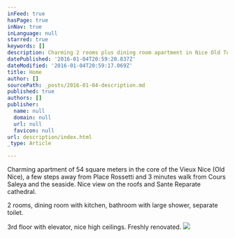 ```yaml
---
inFeed: true
hasPage: true
inNav: true
inLanguage: null
starred: true
keywords: []
description: Charming 2 rooms plus dining room apartment in Nice Old Town
datePublished: '2016-01-04T20:59:20.837Z'
dateModified: '2016-01-04T20:59:17.069Z'
title: Home
author: []
sourcePath: _posts/2016-01-04-description.md
published: true
authors: []
publisher:
  name: null
  domain: null
  url: null
  favicon: null
url: description/index.html
_type: Article

---
```

Charming apartment of 54 square meters in the core of the Vieux Nice (Old Nice), a few steps away from Place Rossetti and 3 minutes walk from Cours Saleya and the seaside. Nice view on the roofs and Sante Reparate cathedral.

2 rooms, dining room with kitchen, bathroom with large shower, separate toilet.

3rd floor with elevator, nice high ceilings. Freshly renovated.
![](https://imgflo.herokuapp.com/graph/vahj1ThiexotieMo/d1f7adc388ba0f7a5e1d1d5c2b42e362/passthrough.jpg?height=600&input=https%3A%2F%2Fs3-us-west-2.amazonaws.com%2Fthe-grid-img%2Fp%2F987a2fd4eb31c4a4fc11f013e6be56e22eb4ef7d.jpg)